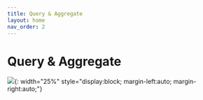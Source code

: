 ```yaml
---
title: Query & Aggregate
layout: home
nav_order: 2
---
```


# Query & Aggregate

![](https://media.makeameme.org/created/outsystems-developer-using-2640c59fcc.jpg){: width="25%" style="display:block; margin-left:auto; margin-right:auto;"}